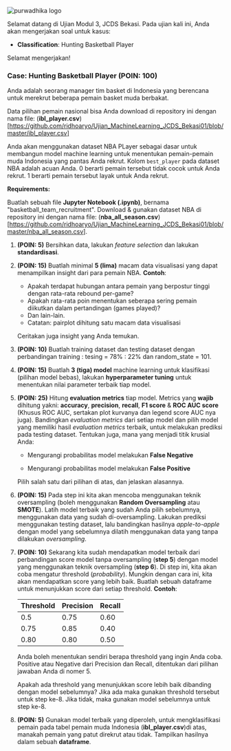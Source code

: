 ![purwadhika logo](https://static.wixstatic.com/media/2e6af2_f69a4271c3534ae1869a7ed63e278b2b~mv2.png/v1/fill/w_246,h_39,al_c,usm_0.66_1.00_0.01/2e6af2_f69a4271c3534ae1869a7ed63e278b2b~mv2.png)

Selamat datang di Ujian Modul 3, JCDS Bekasi.
Pada ujian kali ini, Anda akan mengerjakan soal untuk kasus:
- __Classification__: Hunting Basketball Player

Selamat mengerjakan!

### Case: Hunting Basketball Player (POIN: 100)
Anda adalah seorang manager tim basket di Indonesia yang berencana untuk merekrut beberapa pemain basket muda berbakat.

Data pilihan pemain nasional bisa Anda download di repository ini dengan nama file: (__ibl_player.csv__)[https://github.com/ridhoaryo/Ujian_MachineLearning_JCDS_Bekasi01/blob/master/ibl_player.csv]

Anda akan menggunakan dataset NBA PLayer sebagai dasar untuk membangun model machine learning untuk menentukan pemain-pemain muda Indonesia yang pantas Anda rekrut. Kolom `best_player` pada dataset NBA adalah acuan Anda. 0 berarti pemain tersebut tidak cocok untuk Anda rekrut. 1 berarti pemain tersebut layak untuk Anda rekrut.

__Requirements:__

Buatlah sebuah file __Jupyter Notebook (.ipynb)__, bernama "basketball_team_recruitment". Download & gunakan dataset NBA di repository ini dengan nama file: (__nba_all_season.csv__)[https://github.com/ridhoaryo/Ujian_MachineLearning_JCDS_Bekasi01/blob/master/nba_all_season.csv].
1. __(POIN: 5)__ Bersihkan data, lakukan _feature selection_ dan lakukan __standardisasi__.
2. __(POIN: 15)__ Buatlah minimal __5 (lima)__ macam data visualisasi yang dapat menampilkan insight dari para pemain NBA. __Contoh__:
    - Apakah terdapat hubungan antara pemain yang berpostur tinggi dengan rata-rata rebound per-game?
    - Apakah rata-rata poin menentukan seberapa sering pemain diikutkan dalam pertandingan (games played)?
    - Dan lain-lain.
    - Catatan: pairplot dihitung satu macam data visualisasi
    
    Ceritakan juga insight yang Anda temukan.
3. __(POIN: 10)__ Buatlah training dataset dan testing dataset dengan perbandingan training : tesing = 78% : 22% dan random_state = 101.
4. __(POIN: 15)__ Buatlah __3 (tiga) model__ machine learning untuk klasifikasi (pilihan  model bebas), lakukan __hyperparameter tuning__ untuk menentukan nilai parameter terbaik tiap model.
5. __(POIN: 25)__ Hitung __evaluation metrics__ tiap model. Metrics yang __wajib__ dihitung yakni: __accuracy__, __precision__, __recall__, __F1 score__ & __ROC AUC score__ (Khusus ROC AUC, sertakan plot kurvanya dan legend score AUC nya juga). Bandingkan _evaluation metrics_ dari setiap model dan pilih model yang memiliki hasil _evaluation metrics_ terbaik, untuk melakukan prediksi pada testing dataset. Tentukan juga, mana yang menjadi titik krusial Anda:
    
    - Mengurangi probabilitas model melakukan __False Negative__
    
    - Mengurangi probabilitas model melakukan __False Positive__

    Pilih salah satu dari pilihan di atas, dan jelaskan alasannya.

6. __(POIN: 15)__ Pada step ini kita akan mencoba menggunakan teknik oversampling (boleh menggunakan __Random Oversampling__ atau __SMOTE__). Latih model terbaik yang sudah Anda pilih sebelumnya, menggunakan data yang sudah di-oversampling. Lakukan prediksi menggunakan testing dataset, lalu bandingkan hasilnya _apple-to-apple_ dengan model yang sebelumnya dilatih menggunakan data yang tanpa dilakukan _oversampling_.
7. __(POIN: 10)__ Sekarang kita sudah mendapatkan model terbaik dari perbandingan score model tanpa oversampling (__step 5__) dengan model yang menggunakan teknik oversampling (__step 6__). Di step ini, kita akan coba mengatur threshold (_probability_). Mungkin dengan cara ini, kita akan mendapatkan score yang lebih baik. Buatlah sebuah dataframe untuk menunjukkan score dari setiap threshold. __Contoh__:

    Threshold | Precision | Recall |
    --|--|--|
    0.5 | 0.75 | 0.60
    0.75 | 0.85 | 0.40
    0.80 | 0.80 | 0.50

    Anda boleh menentukan sendiri berapa threshold yang ingin Anda coba. Positive atau Negative dari Precision dan Recall, ditentukan dari pilihan jawaban Anda di nomer 5.

    Apakah ada threshold yang menunjukkan score lebih baik dibanding dengan model sebelumnya? Jika ada maka gunakan threshold tersebut untuk step ke-8. Jika tidak, maka gunakan model sebelumnya untuk step ke-8.

8. __(POIN: 5)__ Gunakan model terbaik yang diperoleh, untuk mengklasifikasi pemain pada tabel pemain muda Indonesia (__ibl_player.csv__)di atas, manakah pemain yang patut direkrut atau tidak. Tampilkan hasilnya dalam sebuah __dataframe__.
